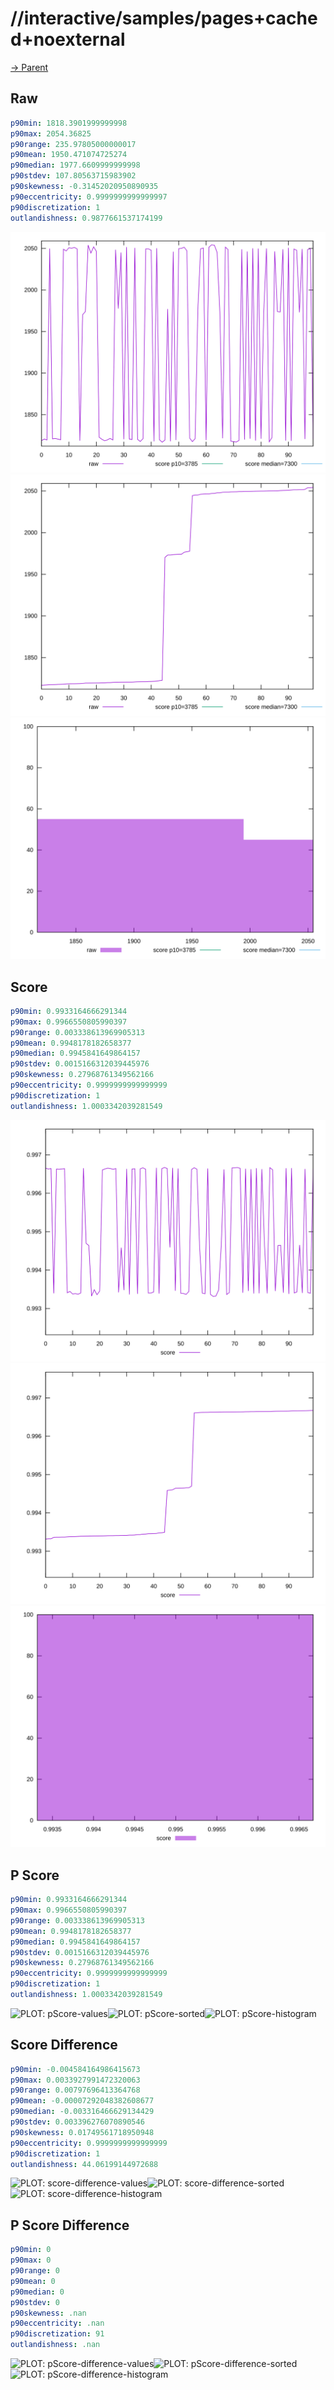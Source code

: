 
# //interactive/samples/pages+cached+noexternal

[→ Parent](../..)


## Raw


```yaml
p90min: 1818.3901999999998
p90max: 2054.36825
p90range: 235.97805000000017
p90mean: 1950.471074725274
p90median: 1977.6609999999998
p90stdev: 107.80563715983902
p90skewness: -0.31452020950890935
p90eccentricity: 0.9999999999999997
p90discretization: 1
outlandishness: 0.9877661537174199

```

![PLOT: raw-values](./raw/values.svg)![PLOT: raw-sorted](./raw/sorted.svg)![PLOT: raw-histogram](./raw/histogram.svg)
## Score


```yaml
p90min: 0.9933164666291344
p90max: 0.9966550805990397
p90range: 0.003338613969905313
p90mean: 0.9948178182658377
p90median: 0.9945841649864157
p90stdev: 0.0015166312039445976
p90skewness: 0.27968761349562166
p90eccentricity: 0.9999999999999999
p90discretization: 1
outlandishness: 1.0003342039281549

```

![PLOT: score-values](./score/values.svg)![PLOT: score-sorted](./score/sorted.svg)![PLOT: score-histogram](./score/histogram.svg)
## P Score


```yaml
p90min: 0.9933164666291344
p90max: 0.9966550805990397
p90range: 0.003338613969905313
p90mean: 0.9948178182658377
p90median: 0.9945841649864157
p90stdev: 0.0015166312039445976
p90skewness: 0.27968761349562166
p90eccentricity: 0.9999999999999999
p90discretization: 1
outlandishness: 1.0003342039281549

```

![PLOT: pScore-values](./pScore/values.svg)![PLOT: pScore-sorted](./pScore/sorted.svg)![PLOT: pScore-histogram](./pScore/histogram.svg)
## Score Difference


```yaml
p90min: -0.004584164986415673
p90max: 0.0033927991472320063
p90range: 0.00797696413364768
p90mean: -0.00007292048382608677
p90median: -0.003316466629134429
p90stdev: 0.003396276070890546
p90skewness: 0.01749561718950948
p90eccentricity: 0.9999999999999999
p90discretization: 1
outlandishness: 44.06199144972688

```

![PLOT: score-difference-values](./score-difference/values.svg)![PLOT: score-difference-sorted](./score-difference/sorted.svg)![PLOT: score-difference-histogram](./score-difference/histogram.svg)
## P Score Difference


```yaml
p90min: 0
p90max: 0
p90range: 0
p90mean: 0
p90median: 0
p90stdev: 0
p90skewness: .nan
p90eccentricity: .nan
p90discretization: 91
outlandishness: .nan

```

![PLOT: pScore-difference-values](./pScore-difference/values.svg)![PLOT: pScore-difference-sorted](./pScore-difference/sorted.svg)![PLOT: pScore-difference-histogram](./pScore-difference/histogram.svg)